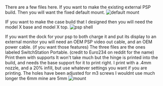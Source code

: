 There are a few files here. If you want to make the existing external PSP build. Then you will want the fixed default mount. ![default mount](https://github.com/Shtonksareup/PSP-bluetooth-STL/assets/170907656/5e019699-45c1-47d2-a63c-89357aa5c94c)

IF you want to make the case build that I designed then you will need the model X base and model X top. ![psp shell](https://github.com/Shtonksareup/PSP-bluetooth-STL/assets/170907656/e811c84e-9ad5-45bf-a1be-46cd5722404b)

If you want the dock for your psp to both charge it and put its display to an external monitor you will need an OEM PSP video out cable, and an OEM power cable. (if you want those features) 
The three files are the ones labeled SwitchStation Portable. (credit to Euro234 on reddit for the name) 
Print them with supports It won't take much but the hinge is printed into the build, and needs the base support for it to print right. I print with a .4mm nozzle, and a 20% infill, but use whatever settings you want if you are printing. 
The holes have been adjusted for m3 screws I wouldnt use much longer the 6mm mine are 5mm
![mount ](https://github.com/Shtonksareup/PSP-bluetooth-STL/assets/170907656/83b5c095-1181-421f-a340-11b18d11ca62)
